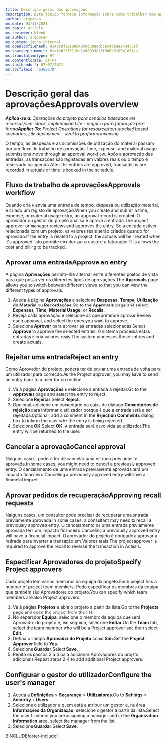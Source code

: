 ```yaml
---
title: Descrição geral das aprovações
description: Este tópico fornece informação sobre como trabalhar com aprovações no Project Operations.
author: stsporen
ms.date: 03/31/2021
ms.topic: article
ms.reviewer: kfend
ms.author: stsporen
ms.custom: intro-internal
ms.openlocfilehash: 9148c9f55e8664850c38aebbc9c4bbaa243475ad
ms.sourcegitcommit: 0fafe022731f0e1e8693382ff906e3f8541d34ca
ms.translationtype: HT
ms.contentlocale: pt-PT
ms.lasthandoff: 07/07/2021
ms.locfileid: "6368670"
---
```

# <a name="approvals-overview"></a><span data-ttu-id="8c652-103">Descrição geral das aprovações</span><span class="sxs-lookup"><span data-stu-id="8c652-103">Approvals overview</span></span>

<span data-ttu-id="8c652-104">_**Aplica-se a:** Operações do projeto para cenários baseados em recursos/sem stock, implantação Lite - negócio para faturação pró-forma_</span><span class="sxs-lookup"><span data-stu-id="8c652-104">_**Applies To:** Project Operations for resource/non-stocked based scenarios, Lite deployment - deal to proforma invoicing_</span></span>

<span data-ttu-id="8c652-105">O tempo, as despesas e as submissões de utilização do material passam por um fluxo de trabalho de aprovação.</span><span class="sxs-lookup"><span data-stu-id="8c652-105">Time, expense, and material usage submissions move through an approval workflow.</span></span> <span data-ttu-id="8c652-106">Após a aprovação das entradas, as transações são registadas em valores reais ou o tempo é reservado na agenda.</span><span class="sxs-lookup"><span data-stu-id="8c652-106">After the entries are approved, transactions are recorded in actuals or time is booked in the schedule.</span></span>

## <a name="approvals-workflow"></a><span data-ttu-id="8c652-107">Fluxo de trabalho de aprovações</span><span class="sxs-lookup"><span data-stu-id="8c652-107">Approvals workflow</span></span>
<span data-ttu-id="8c652-108">Quando cria e envia uma entrada de tempo, despesa ou utilização material, é criado um registo de aprovação.</span><span class="sxs-lookup"><span data-stu-id="8c652-108">When you create and submit a time, expense, or material usage entry, an approval record is created.</span></span> <span data-ttu-id="8c652-109">O aprovador ou gestor do projeto analisa e aprova a entrada.</span><span class="sxs-lookup"><span data-stu-id="8c652-109">The project approver or manager reviews and approves the entry.</span></span> <span data-ttu-id="8c652-110">Se a entrada estiver relacionada com um projeto, os valores reais serão criados quando for aprovado.</span><span class="sxs-lookup"><span data-stu-id="8c652-110">If the entry is related to a project, the actuals will be created when it's approved.</span></span> <span data-ttu-id="8c652-111">Isto permite monitorizar o custo e a faturação.</span><span class="sxs-lookup"><span data-stu-id="8c652-111">This allows the cost and billing to be tracked.</span></span>

## <a name="approve-an-entry"></a><span data-ttu-id="8c652-112">Aprovar uma entrada</span><span class="sxs-lookup"><span data-stu-id="8c652-112">Approve an entry</span></span>
<span data-ttu-id="8c652-113">A página **Aprovações** permite-lhe alternar entre diferentes pontos de vista para que possa ver os diferentes tipos de aprovações.</span><span class="sxs-lookup"><span data-stu-id="8c652-113">The **Approvals** page allows you to switch between different views so that you can view the different types of approvals.</span></span>
  
1. <span data-ttu-id="8c652-114">Aceda à página **Aprovações** e selecione **Despesas**, **Tempo**, **Utilização do Material** ou **Recordações**.</span><span class="sxs-lookup"><span data-stu-id="8c652-114">Go to the **Approvals** page and select **Expenses**, **Time**, **Material Usage**, or **Recalls**.</span></span>
2. <span data-ttu-id="8c652-115">Reveja cada aprovação e selecione as que pretende aprovar.</span><span class="sxs-lookup"><span data-stu-id="8c652-115">Review each approval, and select the ones you want to approve.</span></span>
3. <span data-ttu-id="8c652-116">Selecione **Aprovar** para aprovar as entradas selecionadas.</span><span class="sxs-lookup"><span data-stu-id="8c652-116">Select **Approve** to approve the selected entries.</span></span>
<span data-ttu-id="8c652-117">O sistema processa estas entradas e cria valores reais.</span><span class="sxs-lookup"><span data-stu-id="8c652-117">The system processes these entries and create actuals.</span></span>

## <a name="reject-an-entry"></a><span data-ttu-id="8c652-118">Rejeitar uma entrada</span><span class="sxs-lookup"><span data-stu-id="8c652-118">Reject an entry</span></span>
<span data-ttu-id="8c652-119">Como Aprovador do projeto, poderá ter de enviar uma entrada de volta para um utilizador para correção.</span><span class="sxs-lookup"><span data-stu-id="8c652-119">As the Project approver, you may have to send an entry back to a user for correction.</span></span>
  
1. <span data-ttu-id="8c652-120">Vá à página **Aprovações** e selecione a entrada a rejeitar.</span><span class="sxs-lookup"><span data-stu-id="8c652-120">Go to the **Approvals** page and select the entry to reject.</span></span> 
2. <span data-ttu-id="8c652-121">Selecione **Rejeitar**.</span><span class="sxs-lookup"><span data-stu-id="8c652-121">Select **Reject**.</span></span>
3. <span data-ttu-id="8c652-122">Opcional, adicione um comentário na caixa de diálogo **Comentários de rejeição** para informar o utilizador porque é que a entrada está a ser rejeitada.</span><span class="sxs-lookup"><span data-stu-id="8c652-122">Optional, add a comment in the **Rejection Comments** dialog box to inform the user why the entry is being rejected.</span></span>
4. <span data-ttu-id="8c652-123">Selecione **OK**.</span><span class="sxs-lookup"><span data-stu-id="8c652-123">Select **OK**.</span></span> <span data-ttu-id="8c652-124">A entrada será devolvida ao utilizador.</span><span class="sxs-lookup"><span data-stu-id="8c652-124">The entry will be returned to the user.</span></span>
  
## <a name="cancel-approval"></a><span data-ttu-id="8c652-125">Cancelar a aprovação</span><span class="sxs-lookup"><span data-stu-id="8c652-125">Cancel approval</span></span>
<span data-ttu-id="8c652-126">Nalguns casos, poderá ter de cancelar uma entrada previamente aprovada.</span><span class="sxs-lookup"><span data-stu-id="8c652-126">In some cases, you might need to cancel a previously approved entry.</span></span> <span data-ttu-id="8c652-127">O cancelamento de uma entrada previamente aprovada terá um impacto financeiro.</span><span class="sxs-lookup"><span data-stu-id="8c652-127">Canceling a previously approved entry will have a financial impact.</span></span> 

## <a name="approving-recall-requests"></a><span data-ttu-id="8c652-128">Aprovar pedidos de recuperação</span><span class="sxs-lookup"><span data-stu-id="8c652-128">Approving recall requests</span></span>
<span data-ttu-id="8c652-129">Nalguns casos, um consultor pode precisar de recuperar uma entrada previamente aprovada.</span><span class="sxs-lookup"><span data-stu-id="8c652-129">In some cases, a consultant may need to recall a previously approved entry.</span></span> <span data-ttu-id="8c652-130">O cancelamento de uma entrada previamente aprovada terá um impacto financeiro.</span><span class="sxs-lookup"><span data-stu-id="8c652-130">Canceling a previously approved entry will have a financial impact.</span></span> <span data-ttu-id="8c652-131">O aprovador do projeto é obrigado a aprovar a retirada para inverter a transação em Valores reais.</span><span class="sxs-lookup"><span data-stu-id="8c652-131">The project approver is required to approve the recall to reverse the transaction in Actuals.</span></span>

## <a name="specify-project-approvers"></a><span data-ttu-id="8c652-132">Especificar Aprovadores do projeto</span><span class="sxs-lookup"><span data-stu-id="8c652-132">Specify Project approvers</span></span>
<span data-ttu-id="8c652-133">Cada projeto tem vários membros da equipa do projeto.</span><span class="sxs-lookup"><span data-stu-id="8c652-133">Each project has a number of project team members.</span></span> <span data-ttu-id="8c652-134">Pode especificar os membros da equipa que também são Aprovadores do projeto.</span><span class="sxs-lookup"><span data-stu-id="8c652-134">You can specify which team members are also Project approvers.</span></span>

1. <span data-ttu-id="8c652-135">Vá à página **Projetos** e abra o projeto a partir da lista.</span><span class="sxs-lookup"><span data-stu-id="8c652-135">Go to the **Projects** page and open the project from the list.</span></span>
2. <span data-ttu-id="8c652-136">No separador **Equipa**, selecione o membro da equipa que será Aprovador do projeto e, em seguida, selecione **Editar**.</span><span class="sxs-lookup"><span data-stu-id="8c652-136">On the **Team** tab, select the team member who will be a Project approver and then select **Edit**.</span></span>
3. <span data-ttu-id="8c652-137">Defina o campo **Aprovador do Projeto** como **Sim**.</span><span class="sxs-lookup"><span data-stu-id="8c652-137">Set the **Project Approver** field to **Yes**.</span></span>
4. <span data-ttu-id="8c652-138">Selecione **Guardar**.</span><span class="sxs-lookup"><span data-stu-id="8c652-138">Select **Save**.</span></span>
5. <span data-ttu-id="8c652-139">Repita os passos 2 a 4 para adicionar Aprovadores do projeto adicionais.</span><span class="sxs-lookup"><span data-stu-id="8c652-139">Repeat steps 2-4 to add additional Project approvers.</span></span>

## <a name="configure-the-users-manager"></a><span data-ttu-id="8c652-140">Configurar o gestor do utilizador</span><span class="sxs-lookup"><span data-stu-id="8c652-140">Configure the user's manager</span></span>

1. <span data-ttu-id="8c652-141">Aceda a **Definições** > **Segurança** > **Utilizadores**.</span><span class="sxs-lookup"><span data-stu-id="8c652-141">Go to **Settings** > **Security** > **Users**.</span></span>
2. <span data-ttu-id="8c652-142">Selecione o utilizador a quem está a atribuir um gestor e, na área **Informações da Organização**, selecione o gestor a partir da lista.</span><span class="sxs-lookup"><span data-stu-id="8c652-142">Select the user to whom you are assigning a manager and in the **Organization Information** area, select the manager from the list.</span></span> 
3. <span data-ttu-id="8c652-143">Selecione **Guardar**.</span><span class="sxs-lookup"><span data-stu-id="8c652-143">Select **Save**.</span></span>




[!INCLUDE[footer-include](../includes/footer-banner.md)]
